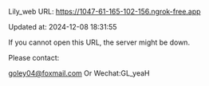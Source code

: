 Lily_web URL: https://1047-61-165-102-156.ngrok-free.app

Updated at: 2024-12-08 18:31:55

If you cannot open this URL, the server might be down.

Please contact: 

goley04@foxmail.com Or Wechat:GL_yeaH